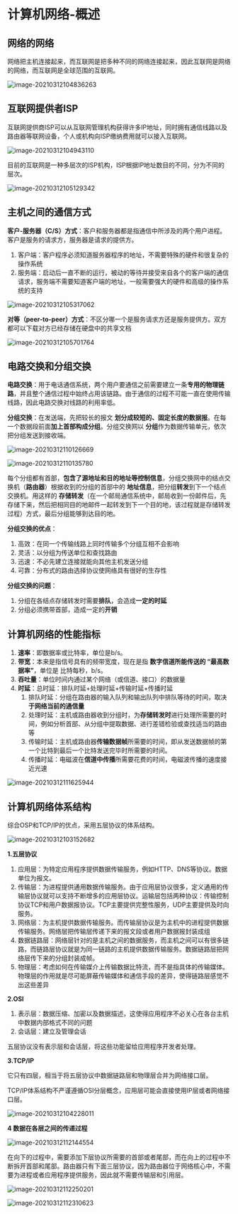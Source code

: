 # 计算机网络-概述



## 网络的网络

网络把主机连接起来，而互联网是把多种不同的网络连接起来，因此互联网是网络的网络，而互联网是全球范围的互联网。

![image-20210312104836263](.images/image-20210312104836263.png)

## 互联网提供者ISP

互联网提供商ISP可以从互联网管理机构获得许多IP地址，同时拥有通信线路以及路由器等联网设备，个人或机构向ISP缴纳费用就可以接入互联网。

![image-20210312104943110](.images/image-20210312104943110.png)

目前的互联网是一种多层次的ISP机构，ISP根据IP地址数目的不同，分为不同的层次。

![image-20210312105129342](.images/image-20210312105129342.png)

## 主机之间的通信方式

**客户-服务器（C/S）方式**：客户和服务器都是指通信中所涉及的两个用户进程。客户是服务的请求方，服务器是请求的提供方。

1. 客户端：客户程序必须知道服务器程序的地址，不需要特殊的硬件和很复杂的操作系统
2. 服务端：启动后一直不断的运行，被动的等待并接受来自各个的客户端的通信请求，服务端不需要知道客户端的地址，一般需要强大的硬件和高级的操作系统的支持

![image-20210312105317062](.images/image-20210312105317062.png)

**对等（peer-to-peer）方式**：不区分哪一个是服务请求方还是服务提供方。双方都可以下载对方已经存储在硬盘中的共享文档

![image-20210312105701764](.images/image-20210312105701764.png)



## 电路交换和分组交换

**电路交换**：用于电话通信系统，两个用户要通信之前需要建立一条**专用的物理链路**，并且整个通信过程中始终占用该链路。由于通信的过程不可能一直在使用传输线路，因此电路交换对线路的利用率低。

**分组交换**：在发送端，先把较长的报文 **划分成较短的、固定长度的数据报**。在每一个数据段前面**加上首部构成分组**。分组交换网以 **分组**作为数据传输单元，依次把分组发送到接收端。

![image-20210312110126669](.images/image-20210312110126669.png)

![image-20210312110135780](.images/image-20210312110135780.png)

每个分组都有首部，**包含了源地址和目的地址等控制信息**，分组交换网中的结点交换机（**路由器**）根据收到的分组的首部中的 **地址信息**，把分组**转发**到下一个结点交换机。用这样的 **存储转发**（在一个邮局通信系统中，邮局收到一份邮件后，先存储下来，然后把相同目的地邮件一起转发到下一个目的地，该过程就是存储转发过程）方式，最后分组能够到达目的地。

**分组交换的优点**：

1. 高效：在同一个传输线路上同时传输多个分组互相不会影响
2. 灵活：以分组为传送单位和查找路由
3. 迅速：不必先建立连接就能向其他主机发送分组
4. 可靠：分布式的路由选择协议使网络具有很好的生存性

**分组交换的问题**：

1. 分组在各结点存储转发时需要**排队**，会造成**一定的时延**
2. 分组必须携带首部，造成一定的**开销**





## 计算机网络的性能指标

1. **速率**：即数据率或比特率，单位是b/s。
2. **带宽**：本来是指信号具有的频带宽度，现在是指 **数字信道所能传送的 “最高数据率”**，单位是 比特每秒，b/s。
3. **吞吐量**：单位时间内通过某个网络（或信道、接口）的数据量
4. **时延**：总时延：排队时延+处理时延+传输时延+传播时延
   1. 排队时延：分组在路由器的输入队列和输出队列中排队等待的时间，取决**于网络当前的通信量**
   2. 处理时延：主机或路由器收到分组时，为**存储转发时**进行处理所需要的时间，例如分析首部、从分组中提取数据、进行差错检验或查找适当的路由等
   3. 传输时延：主机或路由器**传输数据帧**所需要的时间，即从发送数据帧的第一个比特到最后一个比特发送完毕时所需要的时间。
   4. 传播时延：电磁波在**信道中传播**所需要花费的时间，电磁波传播的速度接近光速

![image-20210312111625944](.images/image-20210312111625944.png)

## 计算机网络体系结构

综合OSP和TCP/IP的优点，采用五层协议的体系结构。

![image-20210312103152682](C:\Users\maoch\AppData\Roaming\Typora\typora-user-images\image-20210312103152682.png)



**1.五层协议**

1. 应用层：为特定应用程序提供数据传输服务，例如HTTP、DNS等协议。数据单位为报文。
2. 传输层：为进程提供通用数据传输服务。由于应用层协议很多，定义通用的传输层协议就可以支持不断增多的应用层协议。运输层包括两种协议：传输控制协议TCP和用户数据报协议。TCP主要提供完整性服务，UDP主要提供及时向服务。
3. 网络层：为主机提供数据传输服务。而传输层协议是为主机中的进程提供数据传输服务。网络层把传输层传递下来的报文段或者用户数据报封装成组
4. 数据链路层：网络层针对的是主机之间的数据服务，而主机之间可以有很多链路，而链路层协议就是为同一链路的主机提供数据传输服务。数据链路层把网络层传下来的分组封装成帧。
5. 物理层：考虑如何在传输媒介上传输数据比特流，而不是指具体的传输媒体。物理层的作用就是尽可能屏蔽传输媒体和通信手段的差异，使得链路层感觉不出这些差异

**2.OSI**

1. 表示层：数据压缩、加密以及数据描述，这使得应用程序不必关心在各台主机中数据内部格式不同的问题
2. 会话层：建立及管理会话

五层协议没有表示层和会话层，将这些功能留给应用程序开发者处理。

**3.TCP/IP**

它只有四层，相当于将五层协议中数据链路层和物理层合并为网络接口层。

TCP/IP体系结构不严谨遵循OSI分层概念，应用层可能会直接使用IP层或者网络接口层。

![image-20210312104228011](C:\Users\maoch\AppData\Roaming\Typora\typora-user-images\image-20210312104228011.png)

**4 数据在各层之间的传递过程**

![image-20210312112144554](.images/image-20210312112144554.png)

在向下的过程中，需要添加下层协议所需要的首部或者尾部，而在向上的过程中不断拆开首部和尾部。路由器只有下面三层协议，因为路由器位于网络核心中，不需要为进程或者应用程序提供服务，因此就不需要传输层和引用层。

![image-20210312112250201](.images/image-20210312112250201.png)

![image-20210312112310623](.images/image-20210312112310623.png)